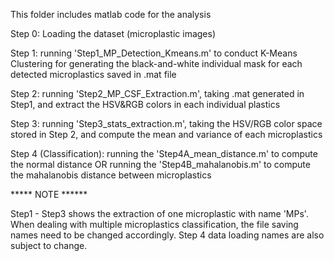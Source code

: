 This folder includes matlab code for the analysis

Step 0: Loading the dataset (microplastic images)

Step 1: running 'Step1_MP_Detection_Kmeans.m' to conduct K-Means Clustering for generating the black-and-white individual mask for each detected microplastics saved in .mat file

Step 2: running 'Step2_MP_CSF_Extraction.m', taking .mat generated in Step1, and extract the HSV&RGB colors in each individual plastics

Step 3: running 'Step3_stats_extraction.m', taking the HSV/RGB color space stored in Step 2, and compute the mean and variance of each microplastics

Step 4 (Classification): running the 'Step4A_mean_distance.m' to compute the normal distance OR running the 'Step4B_mahalanobis.m' to compute the mahalanobis distance between microplastics

***** NOTE ******

Step1 - Step3 shows the extraction of one microplastic with name 'MPs'. When dealing with multiple microplastics classification, the file saving names need to be changed accordingly. Step 4 data loading names are also subject to change.
